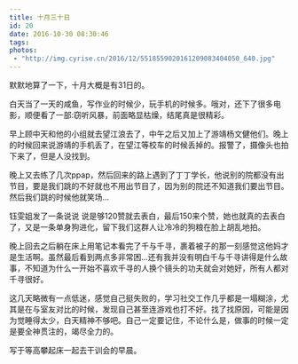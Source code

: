 ```yaml
---
title: 十月三十日
id: 20
date: 2016-10-30 08:30:46
tags:
photos:
 - "http://img.cyrise.cn/2016/12/5518559020161209083404050_640.jpg"
---
```



默默地算了一下，十月大概是有31日的。

白天当了一天的咸鱼，写作业的时候少，玩手机的时候多。哦对，还下了很多电影，顺便看了一部:窃听风暴，前面略显枯燥，结尾真是很精彩。

早上顾中天和他的小组就去望江浪去了，中午之后又加上了游靖杨文健他们。晚上的时候回来说游靖的手机丢了，在望江等校车的时候丢掉的。报警了，摄像头也拍下来了，但是人没找到。

晚上又去练了几次ppap，然后回来的路上遇到了丁丁学长，他说别的院都没有出节目，要是我们跳的不好就也不用出节目了，因为别的院还不知道我们要出节目。然后我们跳的时候他就笑场...

钰雯姐发了一条说说 说是够120赞就去表白，最后150来个赞，她也就真的去表白了，又是一条单身狗进化，留下我们这群人让冷冷的狗粮在脸上胡乱地拍。

晚上回去之后躺在床上用笔记本看完了千与千寻，裹着被子的那一刻感觉这他妈才是生活啊。虽然最后看到两点多非常困...还有我并没有明白千与千寻讲得是什么故事，不知道为什么一开始不喜欢千寻的人换个镜头的功夫就会对她好，所有人都对千寻很好。

这几天略微有一点低迷，感觉自己挺失败的，学习社交工作几乎都是一塌糊涂，尤其是在与室友对比的时候，发现自己甚至连游戏也打不好。找了找原因，可能是因为觉睡得太少，白天精神不够吧。自己一定要记住，不论什么是，做事的时候一定是要全神贯注的，竭尽全力的。

写于等高攀起床一起去干训会的早晨。

